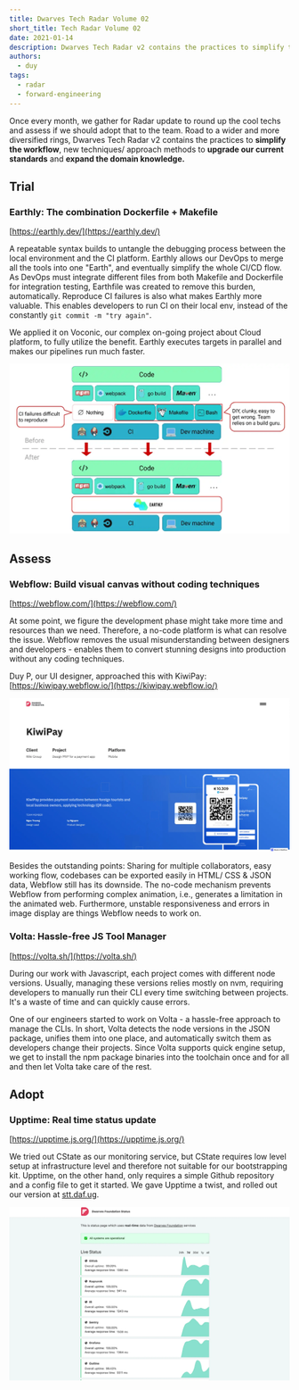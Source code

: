 ```yaml
---
title: Dwarves Tech Radar Volume 02
short_title: Tech Radar Volume 02
date: 2021-01-14
description: Dwarves Tech Radar v2 contains the practices to simplify the workflow, new techniques/ approach methods to upgrade our current standards and expand the domain knowledge.
authors: 
  - duy
tags: 
  - radar
  - forward-engineering
---
```


Once every month, we gather for Radar update to round up the cool techs and assess if we should adopt that to the team. Road to a wider and more diversified rings, Dwarves Tech Radar v2 contains the practices to **simplify the workflow**, new techniques/ approach methods to **upgrade our current standards** and **expand the domain knowledge.** 

## Trial
### Earthly: The combination Dockerfile + Makefile
[https://earthly.dev/](https://earthly.dev/)

A repeatable syntax builds to untangle the debugging process between the local environment and the CI platform. Earthly allows our DevOps to merge all the tools into one "Earth", and eventually simplify the whole CI/CD flow. As DevOps must integrate different files from both Makefile and Dockerfile for integration testing, Earthfile was created to remove this burden, automatically. Reproduce CI failures is also what makes Earthly more valuable. This enables developers to run CI on their local env, instead of the constantly `git commit -m "try again"`.

We applied it on Voconic, our complex on-going project about Cloud platform, to fully utilize the benefit. Earthly executes targets in parallel and makes our pipelines run much faster.

![](assets/dwarves-tech-radar-volume-02_ecb87e89c8fcfad298cc445cb3c4c76b_md5.webp)

## Assess
### Webflow: Build visual canvas without coding techniques
 [https://webflow.com/](https://webflow.com/) 

At some point, we figure the development phase might take more time and resources than we need. Therefore, a no-code platform is what can resolve the issue. Webflow removes the usual misunderstanding between designers and developers - enables them to convert stunning designs into production without any coding techniques. 

Duy P, our UI designer, approached this with KiwiPay: [https://kiwipay.webflow.io/](https://kiwipay.webflow.io/)

![](assets/dwarves-tech-radar-volume-02_3306d8d315bae18a20786c33778c2b25_md5.webp)

Besides the outstanding points: Sharing for multiple collaborators, easy working flow, codebases can be exported easily in HTML/ CSS & JSON data, Webflow still has its downside. The no-code mechanism prevents Webflow from performing complex animation, i.e., generates a limitation in the animated web. Furthermore, unstable responsiveness and errors in image display are things Webflow needs to work on.

### Volta: Hassle-free JS Tool Manager
[https://volta.sh/](https://volta.sh/) 

During our work with Javascript, each project comes with different node versions. Usually, managing these versions relies mostly on nvm, requiring developers to manually run their CLI every time switching between projects. It's a waste of time and can quickly cause errors.

One of our engineers started to work on Volta - a hassle-free approach to manage the CLIs. In short, Volta detects the node versions in the JSON package, unifies them into one place, and automatically switch them as developers change their projects. Since Volta supports quick engine setup, we get to install the npm package binaries into the toolchain once and for all and then let Volta take care of the rest.

## Adopt
### Upptime: Real time status update 
[https://upptime.js.org/](https://upptime.js.org/)

We tried out CState as our monitoring service, but CState requires low level setup at infrastructure level and therefore not suitable for our bootstrapping kit. Upptime, on the other hand, only requires a simple Github repository and a config file to get it started. We gave Upptime a twist, and rolled out our version at [stt.daf.ug](http://stt.daf.ug/).

![](assets/dwarves-tech-radar-volume-02_3b5bb41a5a96a78fadb9fef60f1d0c24_md5.webp)
